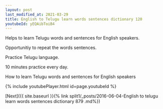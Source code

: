 ```yaml
---
layout: post
last_modified_at: 2021-03-29
title: English to Telugu learn words sentences dictionary 120 
youtubeId: yEQAibToiB4
---
```

 
 
Helps to learn Telugu words and sentences for English speakers.

Opportunitiy to repeat the words sentences. 

Practice Telugu language. 
 
10 minutes practice every day. 
 
How to learn Telugu words and sentences for English speakers 
 
{% include youtubePlayer.html id=page.youtubeId %}
 
 
[Next]({{ site.baseurl }}{% link  split1/_posts/2016-06-04-English to telugu learn words sentences dictionary 879 .md%})
 
